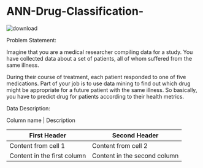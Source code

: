 # ANN-Drug-Classification-
 
![download](https://user-images.githubusercontent.com/74828009/114230993-765f4a80-9997-11eb-8a0b-4f0d5a7bbcc0.jpg)


Problem Statement:

Imagine that you are a medical researcher compiling data for a study. You have collected data about a set of patients, all of whom suffered from the same illness.

During their course of treatment, each patient responded to one of five medications. Part of your job is to use data mining to find out which drug might be appropriate for a future patient with the same illness. So basically, you have to predict drug for patients according to their health metrics.


Data Description:

Column name	| Description

First Header | Second Header
------------ | -------------
Content from cell 1 | Content from cell 2
Content in the first column | Content in the second column
